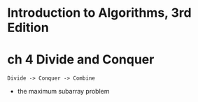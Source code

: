 Introduction to Algorithms, 3rd Edition
===


# ch 4 Divide and Conquer

`Divide -> Conquer -> Combine`

* the maximum subarray problem
